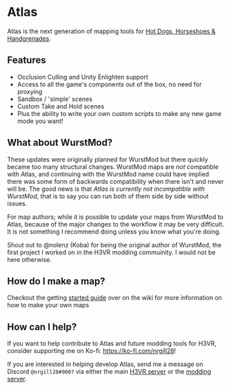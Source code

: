 # Atlas
Atlas is the next generation of mapping tools for [Hot Dogs, Horseshoes & Handgrenades](https://store.steampowered.com/app/450540/Hot_Dogs_Horseshoes__Hand_Grenades/).

## Features
- Occlusion Culling and Unity Enlighten support
- Access to all the game's components out of the box, no need for proxying
- Sandbox / 'simple' scenes
- Custom Take and Hold scenes
- Plus the ability to write your own custom scripts to make any new game mode you want!

## What about WurstMod?
These updates were originally planned for WurstMod but there quickly became too many structural changes. WurstMod maps are _not_ compatible with Atlas, and continuing with the WurstMod name could have implied there was some form of backwards compatibility when there isn't and never will be. The good news is that _Atlas is currently not incompatible with WurstMod_, that is to say you can run both of them side by side without issues.

For map authors; while it is possible to update your maps from WurstMod to Atlas, because of the major changes to the workflow it may be very difficult. It is not something I recommend doing unless you know what you're doing.

Shout out to @nolenz (Koba) for being the original author of WurstMod, the first project I worked on in the H3VR modding commuinity. I would not be here otherwise.

## How do I make a map?
Checkout the getting [started guide](https://h3vr-modding.github.io/wiki/creating/mapping/atlas/getting_started/1_requirements.html) over on the wiki for more information on how to make your own maps

## How can I help?
If you want to help contribute to Atlas and future modding tools for H3VR, consider supporting me on Ko-fi: https://ko-fi.com/nrgill28!

If you are interested in helping develop Atlas, send me a message on Discord `@nrgill28#9007` via either the main [H3VR server](https://discord.gg/Hggg7wh) or the [modding server](https://discord.gg/DCsdXk4r9A).
